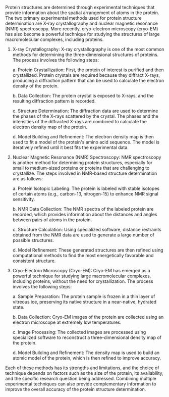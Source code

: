 
Protein structures are determined through experimental techniques that provide information about the spatial arrangement of atoms in the protein. The two primary experimental methods used for protein structure determination are X-ray crystallography and nuclear magnetic resonance (NMR) spectroscopy. More recently, cryo-electron microscopy (cryo-EM) has also become a powerful technique for studying the structures of large macromolecular complexes, including proteins.

1. X-ray Crystallography:
   X-ray crystallography is one of the most common methods for determining the three-dimensional structures of proteins. The process involves the following steps:

   a. Protein Crystallization: First, the protein of interest is purified and then crystallized. Protein crystals are required because they diffract X-rays, producing a diffraction pattern that can be used to calculate the electron density of the protein.

   b. Data Collection: The protein crystal is exposed to X-rays, and the resulting diffraction pattern is recorded.

   c. Structure Determination: The diffraction data are used to determine the phases of the X-rays scattered by the crystal. The phases and the intensities of the diffracted X-rays are combined to calculate the electron density map of the protein.

   d. Model Building and Refinement: The electron density map is then used to fit a model of the protein's amino acid sequence. The model is iteratively refined until it best fits the experimental data.

2. Nuclear Magnetic Resonance (NMR) Spectroscopy:
   NMR spectroscopy is another method for determining protein structures, especially for small to medium-sized proteins or proteins that are challenging to crystallize. The steps involved in NMR-based structure determination are as follows:

   a. Protein Isotopic Labeling: The protein is labeled with stable isotopes of certain atoms (e.g., carbon-13, nitrogen-15) to enhance NMR signal sensitivity.

   b. NMR Data Collection: The NMR spectra of the labeled protein are recorded, which provides information about the distances and angles between pairs of atoms in the protein.

   c. Structure Calculation: Using specialized software, distance restraints obtained from the NMR data are used to generate a large number of possible structures.

   d. Model Refinement: These generated structures are then refined using computational methods to find the most energetically favorable and consistent structure.

3. Cryo-Electron Microscopy (Cryo-EM):
   Cryo-EM has emerged as a powerful technique for studying large macromolecular complexes, including proteins, without the need for crystallization. The process involves the following steps:

   a. Sample Preparation: The protein sample is frozen in a thin layer of vitreous ice, preserving its native structure in a near-native, hydrated state.

   b. Data Collection: Cryo-EM images of the protein are collected using an electron microscope at extremely low temperatures.

   c. Image Processing: The collected images are processed using specialized software to reconstruct a three-dimensional density map of the protein.

   d. Model Building and Refinement: The density map is used to build an atomic model of the protein, which is then refined to improve accuracy.

Each of these methods has its strengths and limitations, and the choice of technique depends on factors such as the size of the protein, its availability, and the specific research question being addressed. Combining multiple experimental techniques can also provide complementary information to improve the overall accuracy of the protein structure determination.